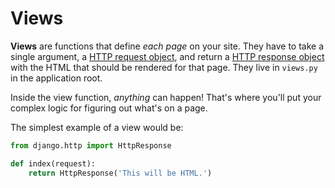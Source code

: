 # Views
**Views** are functions that define _each page_ on your site.
They have to take a single argument, a [HTTP request object](https://docs.djangoproject.com/en/1.9/ref/request-response/#httprequest-objects), and return a [HTTP response object](https://docs.djangoproject.com/en/1.9/ref/request-response/#httpresponse-objects) with the HTML that should be rendered for that page.
They live in `views.py` in the application root.

Inside the view function, _anything_ can happen!
That's where you'll put your complex logic for figuring out what's on a page.

The simplest example of a view would be:
```py
from django.http import HttpResponse

def index(request):
    return HttpResponse('This will be HTML.')
```
